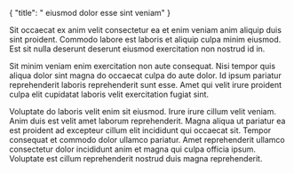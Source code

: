 {
  "title": " eiusmod dolor esse sint veniam"
}

Sit occaecat ex anim velit consectetur ea et enim veniam anim aliquip duis sint proident. Commodo labore est laboris et aliquip culpa minim eiusmod. Est sit nulla deserunt deserunt eiusmod exercitation non nostrud id in.

Sit minim veniam enim exercitation non aute consequat. Nisi tempor quis aliqua dolor sint magna do occaecat culpa do aute dolor. Id ipsum pariatur reprehenderit laboris reprehenderit sunt esse. Amet qui velit irure proident culpa elit cupidatat laboris velit exercitation fugiat sint.

Voluptate do laboris velit enim sit eiusmod. Irure irure cillum velit veniam. Anim duis est velit amet laborum reprehenderit. Magna aliqua ut pariatur ea est proident ad excepteur cillum elit incididunt qui occaecat sit. Tempor consequat et commodo dolor ullamco pariatur. Amet reprehenderit ullamco consectetur dolor incididunt anim et magna qui culpa officia ipsum. Voluptate est cillum reprehenderit nostrud duis magna reprehenderit.